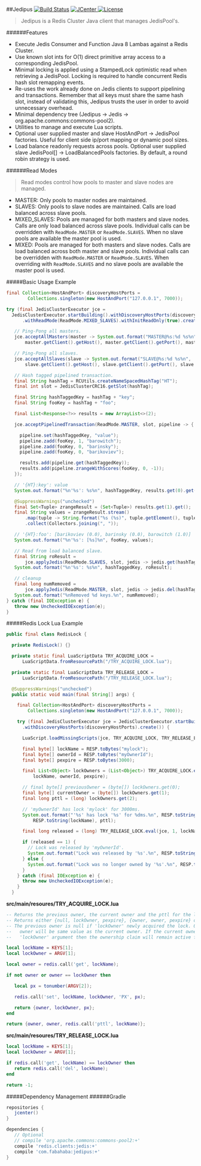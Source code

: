##Jedipus [![Build Status](https://travis-ci.org/jamespedwards42/jedipus.svg?branch=master)](https://travis-ci.org/jamespedwards42/jedipus) [![JCenter](https://api.bintray.com/packages/jamespedwards42/libs/jedipus/images/download.svg) ](https://bintray.com/jamespedwards42/libs/jedipus/_latestVersion) [![License](http://img.shields.io/badge/license-Apache--2-blue.svg?style=flat) ](http://www.apache.org/licenses/LICENSE-2.0)

>Jedipus is a Redis Cluster Java client that manages JedisPool's.

######Features
* Execute Jedis Consumer and Function Java 8 Lambas against a Redis Cluster.
* Use known slot ints for O(1) direct primitive array access to a corresponding JedisPool.
* Minimal locking is applied using a StampedLock optimistic read when retrieving a JedisPool.  Locking is required to handle concurrent Redis hash slot remapping events.
* Re-uses the work already done on Jedis clients to support pipelining and transactions.  Remember that all keys must share the same hash slot, instead of validating this, Jedipus trusts the user in order to avoid unnecessary overhead.
* Minimal dependency tree (Jedipus -> Jedis -> org.apache.commons:commons-pool2).
* Utilities to manage and execute Lua scripts.
* Optional user supplied master and slave HostAndPort -> JedisPool factories.  Useful for client side ip/port mapping or dynamic pool sizes.
* Load balance readonly requests across pools.  Optional user supplied slave JedisPool[] -> LoadBalancedPools factories.  By default, a round robin strategy is used.

######Read Modes
>Read modes control how pools to master and slave nodes are managed.

* MASTER: Only pools to master nodes are maintained.  
* SLAVES: Only pools to slave nodes are maintained. Calls are load balanced across slave pools.
* MIXED_SLAVES: Pools are managed for both masters and slave nodes.  Calls are only load balanced across slave pools. Individual calls can be overridden with `ReadMode.MASTER` or `ReadMode.SLAVES`.  When no slave pools are available the master pool is used.
* MIXED: Pools are managed for both masters and slave nodes.  Calls are load balanced across both master and slave pools. Individual calls can be overridden with `ReadMode.MASTER` or `ReadMode.SLAVES`.  When overriding with `ReadMode.SLAVES` and no slave pools are available the master pool is used.

#####Basic Usage Example
```java
final Collection<HostAndPort> discoveryHostPorts =
        Collections.singleton(new HostAndPort("127.0.0.1", 7000));

try (final JedisClusterExecutor jce =
  JedisClusterExecutor.startBuilding().withDiscoveryHostPorts(discoveryHostPorts)
      .withReadMode(ReadMode.MIXED_SLAVES).withInitReadOnly(true).create()) {

   // Ping-Pong all masters.
   jce.acceptAllMasters(master -> System.out.format("MASTER@%s:%d %s%n",
       master.getClient().getHost(), master.getClient().getPort(), master.ping()));

   // Ping-Pong all slaves.
   jce.acceptAllSlaves(slave -> System.out.format("SLAVE@%s:%d %s%n",
       slave.getClient().getHost(), slave.getClient().getPort(), slave.ping()));

   // Hash tagged pipelined transaction.
   final String hashTag = RCUtils.createNameSpacedHashTag("HT");
   final int slot = JedisClusterCRC16.getSlot(hashTag);

   final String hashTaggedKey = hashTag + "key";
   final String fooKey = hashTag + "foo";

   final List<Response<?>> results = new ArrayList<>(2);

   jce.acceptPipelinedTransaction(ReadMode.MASTER, slot, pipeline -> {

     pipeline.set(hashTaggedKey, "value");
     pipeline.zadd(fooKey, 1, "barowitch");
     pipeline.zadd(fooKey, 0, "barinsky");
     pipeline.zadd(fooKey, 0, "barikoviev");

     results.add(pipeline.get(hashTaggedKey));
     results.add(pipeline.zrangeWithScores(fooKey, 0, -1));
   });

   // '{HT}:key': value
   System.out.format("%n'%s': %s%n", hashTaggedKey, results.get(0).get());

   @SuppressWarnings("unchecked")
   final Set<Tuple> zrangeResult = (Set<Tuple>) results.get(1).get();
   final String values = zrangeResult.stream()
       .map(tuple -> String.format("%s (%s)", tuple.getElement(), tuple.getScore()))
       .collect(Collectors.joining(", "));

   // '{HT}:foo': [barikoviev (0.0), barinsky (0.0), barowitch (1.0)]
   System.out.format("%n'%s': [%s]%n", fooKey, values);

   // Read from load balanced slave.
   final String roResult =
       jce.applyJedis(ReadMode.SLAVES, slot, jedis -> jedis.get(hashTaggedKey));
   System.out.format("%n'%s': %s%n", hashTaggedKey, roResult);

   // cleanup
   final long numRemoved =
       jce.applyJedis(ReadMode.MASTER, slot, jedis -> jedis.del(hashTaggedKey, fooKey));
   System.out.format("%nRemoved %d keys.%n", numRemoved);
} catch (final IOException e) {
   throw new UncheckedIOException(e);
}
```

#####Redis Lock Lua Example

```java
public final class RedisLock {

  private RedisLock() {}

  private static final LuaScriptData TRY_ACQUIRE_LOCK =
      LuaScriptData.fromResourcePath("/TRY_ACQUIRE_LOCK.lua");

  private static final LuaScriptData TRY_RELEASE_LOCK =
      LuaScriptData.fromResourcePath("/TRY_RELEASE_LOCK.lua");

  @SuppressWarnings("unchecked")
  public static void main(final String[] args) {

    final Collection<HostAndPort> discoveryHostPorts =
        Collections.singleton(new HostAndPort("127.0.0.1", 7000));

    try (final JedisClusterExecutor jce = JedisClusterExecutor.startBuilding()
      .withDiscoveryHostPorts(discoveryHostPorts).create()) {

      LuaScript.loadMissingScripts(jce, TRY_ACQUIRE_LOCK, TRY_RELEASE_LOCK);

      final byte[] lockName = RESP.toBytes("mylock");
      final byte[] ownerId = RESP.toBytes("myOwnerId");
      final byte[] pexpire = RESP.toBytes(3000);

      final List<Object> lockOwners = (List<Object>) TRY_ACQUIRE_LOCK.eval(jce, 1,
          lockName, ownerId, pexpire);

      // final byte[] previousOwner = (byte[]) lockOwners.get(0);
      final byte[] currentOwner = (byte[]) lockOwners.get(1);
      final long pttl = (long) lockOwners.get(2);

      // 'myOwnerId' has lock 'mylock' for 3000ms.
      System.out.format("'%s' has lock '%s' for %dms.%n", RESP.toString(currentOwner),
          RESP.toString(lockName), pttl);

      final long released = (long) TRY_RELEASE_LOCK.eval(jce, 1, lockName, ownerId);

      if (released == 1) {
        // Lock was released by 'myOwnerId'.
        System.out.format("Lock was released by '%s'.%n", RESP.toString(ownerId));
      } else {
        System.out.format("Lock was no longer owned by '%s'.%n", RESP.toString(ownerId));
      }
    } catch (final IOException e) {
      throw new UncheckedIOException(e);
    }
  }
```

**src/main/resoures/TRY_ACQUIRE_LOCK.lua**
```lua
-- Returns the previous owner, the current owner and the pttl for the lock.
-- Returns either {null, lockOwner, pexpire}, {owner, owner, pexpire} or {owner, owner, pttl}.
-- The previous owner is null if 'lockOwner' newly acquired the lock. Otherwise, the previous
--   owner will be same value as the current owner. If the current owner is equal to the supplied
--   'lockOwner' argument then the ownership claim will remain active for 'pexpire' milliseconds.

local lockName = KEYS[1];
local lockOwner = ARGV[1];

local owner = redis.call('get', lockName);

if not owner or owner == lockOwner then

   local px = tonumber(ARGV[2]);

   redis.call('set', lockName, lockOwner, 'PX', px);

   return {owner, lockOwner, px};
end

return {owner, owner, redis.call('pttl', lockName)};
```

**src/main/resoures/TRY_RELEASE_LOCK.lua**
```lua
local lockName = KEYS[1];
local lockOwner = ARGV[1];

if redis.call('get', lockName) == lockOwner then
   return redis.call('del', lockName);
end

return -1;
```

#####Dependency Management
######Gradle
```groovy
repositories {
   jcenter()
}

dependencies {
   // Optional
   // compile 'org.apache.commons:commons-pool2:+'
   compile 'redis.clients:jedis:+'
   compile 'com.fabahaba:jedipus:+'
}
```
